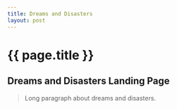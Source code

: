 ```yaml
---
title: Dreams and Disasters
layout: post
---
```


# {{ page.title }}


## Dreams and Disasters Landing Page


>Long paragraph about dreams and disasters.
